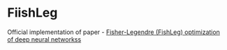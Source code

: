 # FiishLeg
Official implementation of paper - [Fisher-Legendre (FishLeg) optimization of deep neural networkss](https://openreview.net/pdf?id=c9lAOPvQHS)

